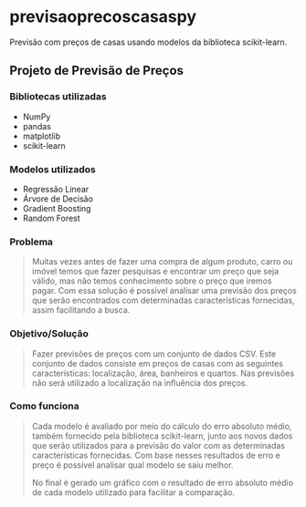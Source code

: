 # previsaoprecoscasaspy
Previsão com preços de casas usando modelos da biblioteca scikit-learn. 

## Projeto de Previsão de Preços

### Bibliotecas utilizadas
* NumPy
* pandas
* matplotlib
* scikit-learn

### Modelos utilizados
* Regressão Linear
* Árvore de Decisão
* Gradient Boosting
* Random Forest

### Problema

> Muitas vezes antes de fazer uma compra de algum produto, carro ou imóvel temos que fazer pesquisas e encontrar um preço que seja válido, mas não temos conhecimento sobre o preço que iremos pagar. Com essa solução é possível analisar uma previsão dos preços que serão encontrados com determinadas características fornecidas, assim facilitando a busca.

### Objetivo/Solução

> Fazer previsões de preços com um conjunto de dados CSV. Este conjunto de dados consiste em preços de casas com as seguintes características: localização, área, banheiros e quartos. Nas previsões não será utilizado a localização na influência dos preços.

### Como funciona

> Cada modelo é avaliado por meio do cálculo do erro absoluto médio, também fornecido pela biblioteca scikit-learn, junto aos novos dados que serão utilizados para a previsão do valor com as determinadas características fornecidas. Com base nesses resultados de erro e preço é possível analisar qual modelo se saiu melhor.
>
> No final é gerado um gráfico com o resultado de erro absoluto médio de cada modelo utilizado para facilitar a comparação.
